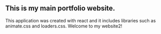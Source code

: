 ## This is my main portfolio website. ##
This application was created with react and it includes libraries such as animate.css and loaders.css. 
Welcome to my website2!
